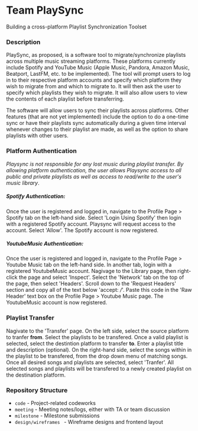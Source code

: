 # Team PlaySync

Building a cross-platform Playlist Synchronization Toolset

### Description

PlaySync, as proposed, is a software tool to migrate/synchronize playlists across multiple music streaming platforms. These platforms currently include Spotify and YouTube Music (Apple Music, Pandora, Amazon Music, Beatport, LastFM, etc. to be implemented). The tool will prompt users to log in to their respective platform accounts and specify which platform they wish to migrate from and which to migrate to. It will then ask the user to specify which playlists they wish to migrate. It will also allow users to view the contents of each playlist before transferring.

The software will allow users to sync their playlists across platforms. Other features (that are not yet implemented) include the option to do a one-time sync or have their playlists sync automatically during a given time interval whenever changes to their playlist are made, as well as the option to share playlists with other users.

### Platform Authentication

*Playsync is not responsible for any lost music during playlist transfer. By allowing platform authentication, the user allows Playsync access to all public and private playlists as well as access to read/write to the user's music library*.

##### Spotify Authentication:

Once the user is registered and logged in, navigate to the Profile Page > Spotify tab on the left-hand side. Select 'Login Using Spotify' then login with a registered Spotify account. Playsync will request access to the account. Select 'Allow'. The Spotify account is now registered. 

##### YoutubeMusic Authentication:

Once the user is registered and logged in, navigate to the Profile Page > Youtube Music tab on the left-hand side. In another tab, login with a registered YoutubeMusic account. Nagivage to the Library page, then right-click the page and select 'Inspect'. Select the 'Network' tab on the top of the page, then select 'Headers'. Scroll down to the 'Request Headers' section and copy all of the text below 'accept: */*'. Paste this code in the 'Raw Header' text box on the Profile Page > Youtube Music page. The YoutubeMusic account is now registered. 

### Playlist Transfer

Nagivate to the 'Transfer' page. On the left side, select the source platform to tranfer **from**. Select the playlists to be transfered. Once a valid playlist is selected, select the destintion platform to transfer **to**. Enter a playlist title and description (optional). On the right-hand side, select the songs within in the playlist to be transfered, from the drop down menu of matching songs. Once all desired songs and playlists are selected, select 'Tranfer'. All selected songs and playlists will be transfered to a newly created playlist on the destination platform.  

### Repository Structure

- `code` - Project-related codeworks
- `meeting` - Meeting notes/logs, either with TA or team discussion
- `milestone` - Milestone submissions
- `design/wireframes ` - Wireframe designs and frontend layout
